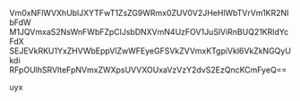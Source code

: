 Vm0xNFlWVXhUblJXYTFwT1ZsZG9WRmx0ZUV0V2JHeHlWbTVrVm1KR2NIbFdW
M1JQVmxaS2NsWnFWbFZpClJsbDNXVmN4UzFOV1JuSlViRnBUQ21KRldYcFdX
SEJEVkRKU1YxZHVWbEppVlZwWFEyeGFSVkZVVmxKTgpiVkl6VkZkNGQyUkdi
RFpOUlhSRVlteFpNVmxZWXpsUVVXOUxaVzVzY2dvS2EzQncKCmFyeQ==

uyx
